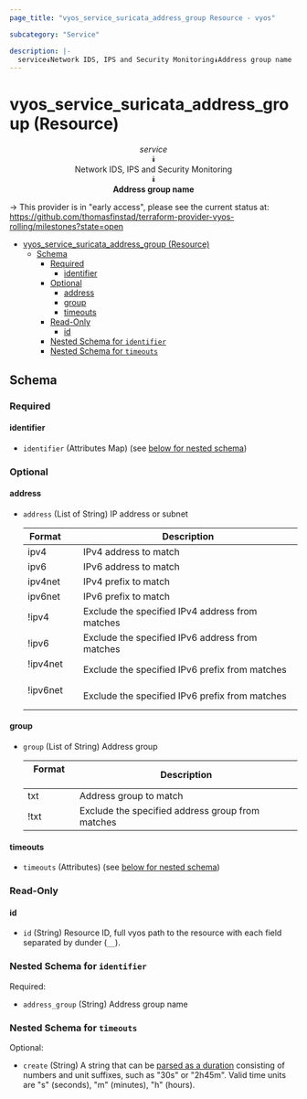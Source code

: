 ```yaml
---
page_title: "vyos_service_suricata_address_group Resource - vyos"

subcategory: "Service"

description: |-
  service⯯Network IDS, IPS and Security Monitoring⯯Address group name
---
```


# vyos_service_suricata_address_group (Resource)
<center>

*service*  
⯯  
Network IDS, IPS and Security Monitoring  
⯯  
**Address group name**


</center>

-> This provider is in "early access", please see the current status at: https://github.com/thomasfinstad/terraform-provider-vyos-rolling/milestones?state=open

<!--TOC-->

- [vyos_service_suricata_address_group (Resource)](#vyos_service_suricata_address_group-resource)
  - [Schema](#schema)
    - [Required](#required)
      - [identifier](#identifier)
    - [Optional](#optional)
      - [address](#address)
      - [group](#group)
      - [timeouts](#timeouts)
    - [Read-Only](#read-only)
      - [id](#id)
    - [Nested Schema for `identifier`](#nested-schema-for-identifier)
    - [Nested Schema for `timeouts`](#nested-schema-for-timeouts)

<!--TOC-->

<!-- schema generated by tfplugindocs -->
## Schema

### Required

#### identifier
- `identifier` (Attributes Map) (see [below for nested schema](#nestedatt--identifier))

### Optional

#### address
- `address` (List of String) IP address or subnet

    |  Format    &emsp;|  Description                                      |
    |------------|---------------------------------------------------|
    |  ipv4      &emsp;|  IPv4 address to match                            |
    |  ipv6      &emsp;|  IPv6 address to match                            |
    |  ipv4net   &emsp;|  IPv4 prefix to match                             |
    |  ipv6net   &emsp;|  IPv6 prefix to match                             |
    |  !ipv4     &emsp;|  Exclude the specified IPv4 address from matches  |
    |  !ipv6     &emsp;|  Exclude the specified IPv6 address from matches  |
    |  !ipv4net  &emsp;|  Exclude the specified IPv6 prefix from matches   |
    |  !ipv6net  &emsp;|  Exclude the specified IPv6 prefix from matches   |
#### group
- `group` (List of String) Address group

    |  Format  &emsp;|  Description                                       |
    |----------|----------------------------------------------------|
    |  txt     &emsp;|  Address group to match                            |
    |  !txt    &emsp;|  Exclude the specified address group from matches  |
#### timeouts
- `timeouts` (Attributes) (see [below for nested schema](#nestedatt--timeouts))

### Read-Only

#### id
- `id` (String) Resource ID, full vyos path to the resource with each field separated by dunder (`__`).

<a id="nestedatt--identifier"></a>
### Nested Schema for `identifier`

Required:

- `address_group` (String) Address group name


<a id="nestedatt--timeouts"></a>
### Nested Schema for `timeouts`

Optional:

- `create` (String) A string that can be [parsed as a duration](https://pkg.go.dev/time#ParseDuration) consisting of numbers and unit suffixes, such as &#34;30s&#34; or &#34;2h45m&#34;. Valid time units are &#34;s&#34; (seconds), &#34;m&#34; (minutes), &#34;h&#34; (hours).
